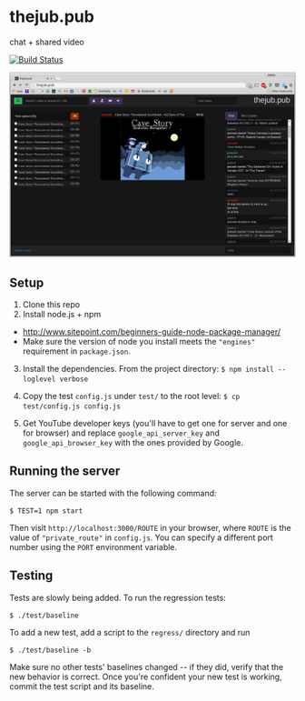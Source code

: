 # thejub.pub
chat + shared video

[![Build Status](https://travis-ci.org/aromatt/thejub.pub.svg)](https://travis-ci.org/aromatt/thejub.pub)

![thejub.pub screenshot](/public/images/thejub.pub.png)

## Setup
1. Clone this repo
2. Install node.js + npm
 * http://www.sitepoint.com/beginners-guide-node-package-manager/
 * Make sure the version of node you install meets the `"engines"` requirement in `package.json`.
3. Install the dependencies. From the project directory: `$ npm install --loglevel verbose`
4. Copy the test `config.js` under `test/` to the root level: `$ cp test/config.js config.js`

5. Get YouTube developer keys (you'll have to get one for server and one for browser) and replace `google_api_server_key` and `google_api_browser_key` with the ones provided by Google.

## Running the server
The server can be started with the following command:
```
$ TEST=1 npm start
```
Then visit `http://localhost:3000/ROUTE` in your browser, where `ROUTE` is the value of `"private_route"` in `config.js`. You can specify a different port number using the `PORT` environment variable.

## Testing
Tests are slowly being added. To run the regression tests:
```
$ ./test/baseline
```

To add a new test, add a script to the `regress/` directory and run

```
$ ./test/baseline -b
```
Make sure no other tests' baselines changed -- if they did, verify that the
new behavior is correct. Once you're confident your new test is working,
commit the test script and its baseline.
